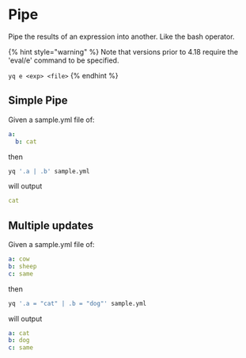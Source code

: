 # Pipe

Pipe the results of an expression into another. Like the bash operator.

{% hint style="warning" %}
Note that versions prior to 4.18 require the 'eval/e' command to be specified.&#x20;

`yq e <exp> <file>`
{% endhint %}

## Simple Pipe
Given a sample.yml file of:
```yaml
a:
  b: cat
```
then
```bash
yq '.a | .b' sample.yml
```
will output
```yaml
cat
```

## Multiple updates
Given a sample.yml file of:
```yaml
a: cow
b: sheep
c: same
```
then
```bash
yq '.a = "cat" | .b = "dog"' sample.yml
```
will output
```yaml
a: cat
b: dog
c: same
```

